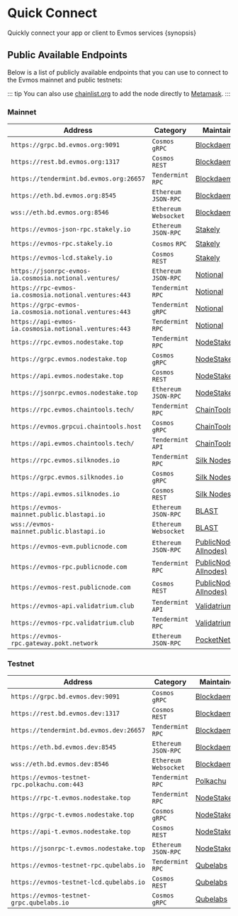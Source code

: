 <!--
order: 2
-->

# Quick Connect

Quickly connect your app or client to Evmos services {synopsis}

## Public Available Endpoints

Below is a list of publicly available endpoints that you can use to connect to
the Evmos mainnet and public testnets:

::: tip You can also use [chainlist.org](https://chainlist.org/) to add the node
directly to [Metamask](./../users/wallets/metamask.md#automatic-import). :::

<!-- markdown-link-check-disable -->

### Mainnet

| Address                                                | Category               | Maintainer                                                |
| ------------------------------------------------------ | ---------------------- | --------------------------------------------------------- |
| `https://grpc.bd.evmos.org:9091`                       | `Cosmos` `gRPC`        | [Blockdaemon](https://blockdaemon.com/)                   |
| `https://rest.bd.evmos.org:1317`                       | `Cosmos` `REST`        | [Blockdaemon](https://blockdaemon.com/)                   |
| `https://tendermint.bd.evmos.org:26657`                | `Tendermint` `RPC`     | [Blockdaemon](https://blockdaemon.com/)                   |
| `https://eth.bd.evmos.org:8545`                        | `Ethereum` `JSON-RPC`  | [Blockdaemon](https://blockdaemon.com/)                   |
| `wss://eth.bd.evmos.org:8546`                          | `Ethereum` `Websocket` | [Blockdaemon](https://blockdaemon.com/)                   |
| `https://evmos-json-rpc.stakely.io`                    | `Ethereum` `JSON-RPC`  | [Stakely](https://stakely.io/)                            |
| `https://evmos-rpc.stakely.io`                         | `Cosmos` `RPC`         | [Stakely](https://stakely.io/)                            |
| `https://evmos-lcd.stakely.io`                         | `Cosmos` `REST`        | [Stakely](https://stakely.io/)                            |
| `https://jsonrpc-evmos-ia.cosmosia.notional.ventures/` | `Ethereum` `JSON-RPC`  | [Notional](https://notional.ventures/)                    |
| `https://rpc-evmos-ia.cosmosia.notional.ventures:443`  | `Tendermint` `RPC`     | [Notional](https://notional.ventures/)                    |
| `https://grpc-evmos-ia.cosmosia.notional.ventures:443` | `Tendermint` `gRPC`    | [Notional](https://notional.ventures/)                    |
| `https://api-evmos-ia.cosmosia.notional.ventures:443`  | `Tendermint` `RPC`     | [Notional](https://notional.ventures/)                    |
| `https://rpc.evmos.nodestake.top`                      | `Tendermint` `RPC`     | [NodeStake](https://nodestake.top/)                       |
| `https://grpc.evmos.nodestake.top`                     | `Cosmos` `gRPC`        | [NodeStake](https://nodestake.top/)                       |
| `https://api.evmos.nodestake.top`                      | `Cosmos` `REST`        | [NodeStake](https://nodestake.top/)                       |
| `https://jsonrpc.evmos.nodestake.top`                  | `Ethereum` `JSON-RPC`  | [NodeStake](https://nodestake.top/)                       |
| `https://rpc.evmos.chaintools.tech/`                   | `Tendermint` `RPC`     | [ChainTools](https://chaintools.tech/)                    |
| `https://evmos.grpcui.chaintools.host`                 | `Cosmos` `gRPC`        | [ChainTools](https://chaintools.tech/)                    |
| `https://api.evmos.chaintools.tech/`                   | `Tendermint` `API`     | [ChainTools](https://chaintools.tech/)                    |
| `https://rpc.evmos.silknodes.io`                       | `Tendermint` `RPC`     | [Silk Nodes](https://silknodes.io/)                       |
| `https://grpc.evmos.silknodes.io`                      | `Cosmos` `gRPC`        | [Silk Nodes](https://silknodes.io/)                       |
| `https://api.evmos.silknodes.io`                       | `Cosmos` `REST`        | [Silk Nodes](https://silknodes.io/)                       |
| `https://evmos-mainnet.public.blastapi.io`             | `Ethereum` `JSON-RPC`  | [BLAST](https://blastapi.io/)                             |
| `wss://evmos-mainnet.public.blastapi.io`               | `Ethereum` `Websocket` | [BLAST](https://blastapi.io/)                             |
| `https://evmos-evm.publicnode.com`                     | `Ethereum` `JSON-RPC`  | [PublicNode (by Allnodes)](https://evmos.publicnode.com/) |
| `https://evmos-rpc.publicnode.com`                     | `Tendermint` `RPC`     | [PublicNode (by Allnodes)](https://evmos.publicnode.com/) |
| `https://evmos-rest.publicnode.com`                    | `Cosmos` `REST`        | [PublicNode (by Allnodes)](https://evmos.publicnode.com/) |
| `https://evmos-api.validatrium.club`                   | `Tendermint` `API`     | [Validatrium](https://validatrium.com/)                   |
| `https://evmos-rpc.validatrium.club`                   | `Tendermint` `RPC`     | [Validatrium](https://validatrium.com/)                   |
| `https://evmos-rpc.gateway.pokt.network`               | `Ethereum` `JSON-RPC`  | [PocketNetwork](https://www.pokt.network/)                |

### Testnet

<!-- markdown-link-check-disable -->

| Address                                      | Category               | Maintainer                              |
| -------------------------------------------- | ---------------------- | --------------------------------------- |
| `https://grpc.bd.evmos.dev:9091`             | `Cosmos` `gRPC`        | [Blockdaemon](https://blockdaemon.com/) |
| `https://rest.bd.evmos.dev:1317`             | `Cosmos` `REST`        | [Blockdaemon](https://blockdaemon.com/) |
| `https://tendermint.bd.evmos.dev:26657`      | `Tendermint` `RPC`     | [Blockdaemon](https://blockdaemon.com/) |
| `https://eth.bd.evmos.dev:8545`              | `Ethereum` `JSON-RPC`  | [Blockdaemon](https://blockdaemon.com/) |
| `wss://eth.bd.evmos.dev:8546`                | `Ethereum` `Websocket` | [Blockdaemon](https://blockdaemon.com/) |
| `https://evmos-testnet-rpc.polkachu.com:443` | `Tendermint` `RPC`     | [Polkachu](https://polkachu.com)        |
| `https://rpc-t.evmos.nodestake.top`          | `Tendermint` `RPC`     | [NodeStake](https://nodestake.top/)     |
| `https://grpc-t.evmos.nodestake.top`         | `Cosmos` `gRPC`        | [NodeStake](https://nodestake.top/)     |
| `https://api-t.evmos.nodestake.top`          | `Cosmos` `REST`        | [NodeStake](https://nodestake.top/)     |
| `https://jsonrpc-t.evmos.nodestake.top`      | `Ethereum` `JSON-RPC`  | [NodeStake](https://nodestake.top/)     |
| `https://evmos-testnet-rpc.qubelabs.io`      | `Tendermint` `RPC`     | [Qubelabs](https://qubelabs.io/)        |
| `https://evmos-testnet-lcd.qubelabs.io`      | `Cosmos` `REST`        | [Qubelabs](https://qubelabs.io/)        |
| `https://evmos-testnet-grpc.qubelabs.io`     | `Cosmos` `gRPC`        | [Qubelabs](https://qubelabs.io/)        |
